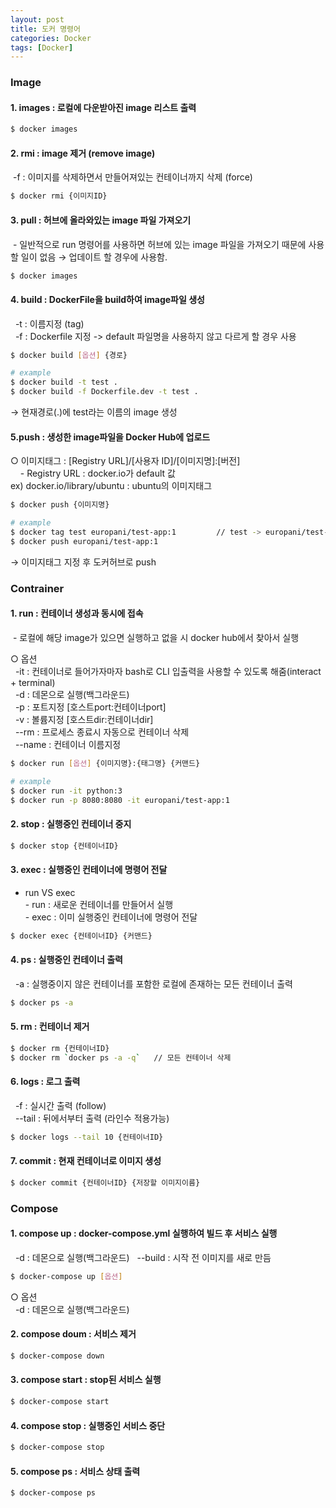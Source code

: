```yaml
---
layout: post
title: 도커 명령어
categories: Docker
tags: [Docker]
---
```


### Image

#### 1. images : 로컬에 다운받아진 image 리스트 출력

```bash
$ docker images
```

#### 2. rmi : image 제거 (remove image)
 -f : 이미지를 삭제하면서 만들어져있는 컨테이너까지 삭제 (force)

```bash
$ docker rmi {이미지ID}
```

#### 3. pull : 허브에 올라와있는 image 파일 가져오기   
 - 일반적으로 run 명령어를 사용하면 허브에 있는 image 파일을 가져오기 때문에 사용할 일이 없음 → 업데이트 할 경우에 사용함.

```bash
$ docker images
```

#### 4. build : DockerFile을 build하여 image파일 생성 
  -t : 이름지정 (tag)  
  -f : Dockerfile 지정 -> default 파일명을 사용하지 않고 다르게 할 경우 사용

```bash
$ docker build [옵션] {경로} 

# example
$ docker build -t test .
$ docker build -f Dockerfile.dev -t test .
```
→ 현재경로(.)에 test라는 이름의 image 생성

#### 5.push : 생성한 image파일을 Docker Hub에 업로드

  ○ 이미지태그 : [Registry URL]/[사용자 ID]/[이미지명]:[버전]  
    \- Registry URL : docker.io가 default 값  
    ex) docker.io/library/ubuntu : ubuntu의 이미지태그


```bash
$ docker push {이미지명} 

# example
$ docker tag test europani/test-app:1         // test -> europani/test-app:1 로 태그지정
$ docker push europani/test-app:1
```
→ 이미지태그 지정 후 도커허브로 push

### Contrainer

#### 1. run : 컨테이너 생성과 동시에 접속   
 - 로컬에 해당 image가 있으면 실행하고 없을 시 docker hub에서 찾아서 실행

○ 옵션   
  -it : 컨테이너로 들어가자마자 bash로 CLI 입출력을 사용할 수 있도록 해줌(interact + terminal)   
  -d : 데몬으로 실행(백그라운드)  
  -p : 포트지정 [호스트port:컨테이너port]  
  -v : 볼륨지정 [호스트dir:컨테이너dir]   
  --rm : 프로세스 종료시 자동으로 컨테이너 삭제  
  --name : 컨테이너 이름지정

```bash
$ docker run [옵션] {이미지명}:{태그명} {커맨드} 

# example
$ docker run -it python:3
$ docker run -p 8080:8080 -it europani/test-app:1
```

#### 2. stop : 실행중인 컨테이너 중지

```bash
$ docker stop {컨테이너ID}
```

#### 3. exec : 실행중인 컨테이너에 명령어 전달  
 - run VS exec  
    \- run : 새로운 컨테이너를 만들어서 실행  
    \- exec : 이미 실행중인 컨테이너에 명령어 전달

```bash
$ docker exec {컨테이너ID} {커맨드}
```


#### 4. ps : 실행중인 컨테이너 출력   
  -a : 실행중이지 않은 컨테이너를 포함한 로컬에 존재하는 모든 컨테이너 출력

```bash
$ docker ps -a
```

#### 5. rm : 컨테이너 제거   

```bash
$ docker rm {컨테이너ID}
$ docker rm `docker ps -a -q`   // 모든 컨테이너 삭제
```

#### 6. logs : 로그 출력
  -f : 실시간 출력 (follow)   
  --tail : 뒤에서부터 출력 (라인수 적용가능)

```bash
$ docker logs --tail 10 {컨테이너ID}
```

#### 7. commit : 현재 컨테이너로 이미지 생성   

```bash
$ docker commit {컨테이너ID} {저장할 이미지이름}
```


### Compose

#### 1. compose up : docker-compose.yml 실행하여 빌드 후 서비스 실행
  -d : 데몬으로 실행(백그라운드) 
  --build : 시작 전 이미지를 새로 만듬 

```bash
$ docker-compose up [옵션]
```

○ 옵션   
  -d : 데몬으로 실행(백그라운드)

#### 2. compose doum : 서비스 제거

```bash
$ docker-compose down
```

#### 3. compose start : stop된 서비스 실행

```bash
$ docker-compose start
```

#### 4. compose stop : 실행중인 서비스 중단

```bash
$ docker-compose stop
```

#### 5. compose ps : 서비스 상태 출력

```bash
$ docker-compose ps
```